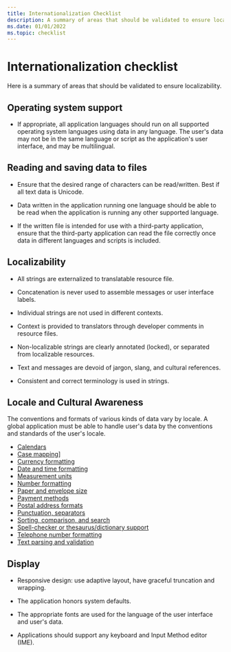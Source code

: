 ```yaml
---
title: Internationalization Checklist
description: A summary of areas that should be validated to ensure localizability.
ms.date: 01/01/2022
ms.topic: checklist
---
```


# Internationalization checklist

Here is a summary of areas that should be validated to ensure localizability.

## Operating system support

* If appropriate, all application languages should run on all supported operating system languages using data in any language.
 The user's data may not be in the same language or script as the application's user interface, and may be multilingual.

## Reading and saving data to files

* Ensure that the desired range of characters can be read/written. Best if all text data is Unicode.

* Data written in the application running one language should be able to be read when the application is running any other supported language.

* If the written file is intended for use with a third-party application, ensure that the third-party application can read the file correctly once data in different languages and scripts is included.

## Localizability

* All strings are externalized to translatable resource file.

* Concatenation is never used to assemble messages or user interface labels.

* Individual strings are not used in different contexts.

* Context is provided to translators through developer comments in resource files.

* Non-localizable strings are clearly annotated (locked), or separated from localizable resources.

* Text and messages are devoid of jargon, slang, and cultural references.

* Consistent and correct terminology is used in strings.

## Locale and Cultural Awareness

The conventions and formats of various kinds of data vary by locale.
A global application must be able to handle user's data by the conventions and standards of the user's locale.

* [Calendars](../locale/calendars.md)
* [Case mapping](../text/case-mapping.md)]
* [Currency formatting](../locale/currency-formats.md)
* [Date and time formatting](../locale/date-time-formats.md)
* [Measurement units](../locale/measurement-units.md)
* [Number formatting](../locale/number-formatting.md)
* [Paper and envelope size](../locale/paper-size.md)
* [Payment methods](../internationalization/payment-methods.md)
* [Postal address formats](../locale/addresses.md)
* [Punctuation, separators](../internationalization/punctuation-separators.md)
* [Sorting, comparison, and search](../locale/sorting-and-string-comparison.md)
* [Spell-checker or thesaurus/dictionary support](../locale/dictionaries-spelling.md)
* [Telephone number formatting](../locale/telephone-numbers.md)
* [Text parsing and validation](../text/parsing-input.md)

## Display

* Responsive design: use adaptive layout, have graceful truncation and wrapping.

* The application honors system defaults.

* The appropriate fonts are used for the language of the user interface and user's data.

* Applications should support any keyboard and Input Method editor (IME).
